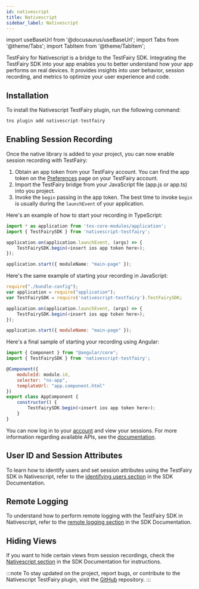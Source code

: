 ```yaml
---
id: nativescript
title: Nativescript
sidebar_label: Nativescript
---
```


import useBaseUrl from '@docusaurus/useBaseUrl';
import Tabs from '@theme/Tabs';
import TabItem from '@theme/TabItem';

TestFairy for Nativescript is a bridge to the TestFairy SDK. Integrating the TestFairy SDK into your app enables you to better understand how your app performs on real devices. It provides insights into user behavior, session recording, and metrics to optimize your user experience and code.

## Installation

To install the Nativescript TestFairy plugin, run the following command:

```js
tns plugin add nativescript-testfairy
```

## Enabling Session Recording

Once the native library is added to your project, you can now enable session recording with TestFairy:

1. Obtain an app token from your TestFairy account. You can find the app token on the [Preferences](http://app.testfairy.com/settings/) page on your TestFairy account.
2. Import the TestFairy bridge  from your JavaScript file (app.js or app.ts) into you project.
3. Invoke the `begin`  passing in the app token. The best time to invoke `begin` is usually during the `launchEvent` of your application.


Here's an example of how to start your recording in TypeScript:

```typescript
import * as application from 'tns-core-modules/application';
import { TestFairySDK } from 'nativescript-testfairy';

application.on(application.launchEvent, (args) => {
    TestFairySDK.begin(<insert ios app token here>);
});

application.start({ moduleName: "main-page" });
```

Here's the same example of starting your recording in JavaScript:

```js
require("./bundle-config");
var application = require("application");
var TestFairySDK = require('nativescript-testfairy').TestFairySDK;

application.on(application.launchEvent, (args) => {
    TestFairySDK.begin(<insert ios app token here>);
});

application.start({ moduleName: "main-page" });
```

Here's a final sample of starting your recording using Angular:

```js
import { Component } from "@angular/core";
import { TestFairySDK } from 'nativescript-testfairy';

@Component({
    moduleId: module.id,
    selector: "ns-app",
    templateUrl: "app.component.html"
})
export class AppComponent {
	constructor() {
		TestFairySDK.begin(<insert ios app token here>);
	}
}
```

You can now log in to your [account](http://app.testfairy.com) and view your sessions. For more information regarding available APIs, see the [documentation](https://github.com/testfairy/react-native-testfairy/blob/master/index.js).

## User ID and Session Attributes

To learn how to identify users and set session attributes using the TestFairy SDK in Nativescript, refer to the [identifying users section](/testfairy/sdk/identifying-users/) in the SDK Documentation.

## Remote Logging

To understand how to perform remote logging with the TestFairy SDK in Nativescript, refer to the [remote logging section](/testfairy/sdk/remote-logging/) in the SDK Documentation.


## Hiding Views

If you want to hide certain views from session recordings, check the [Nativescript section](/testfairy/sdk/identifying-users/) in the SDK Documentation for instructions.


:::note 
To stay updated on the project, report bugs, or contribute to the Nativescript TestFairy plugin, visit the [GitHub](https://github.com/testfairy/nativescript-testfairy) repository. 
:::

